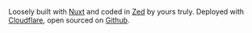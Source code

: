 Loosely built with [Nuxt](https://nuxt.com) and coded in [Zed](https://zed.dev) by yours truly. Deployed with [Cloudflare](https://www.cloudflare.com), open sourced on [Github](https://github.com/kuramen/portfolio).
